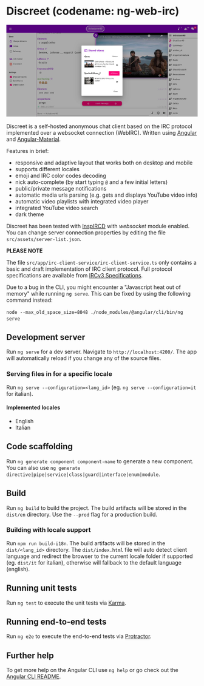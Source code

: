 # Discreet (codename: ng-web-irc)

<img src="https://raw.githubusercontent.com/genielabs/discreet/master/src/assets/discreet-irc.jpeg" />

Discreet is a self-hosted anonymous chat client based on the IRC protocol implemented over a websocket connection (WebIRC).
Written using [Angular](https://angular.io/) and [Angular-Material](https://material.angular.io/).

Features in brief:
- responsive and adaptive layout that works both on desktop and mobile
- supports different locales
- emoji and IRC color codes decoding
- nick auto-complete (by start typing `@` and a few initial letters) 
- public/private message notifications
- automatic media urls parsing (e.g. gets and displays YouTube video info)
- automatic video playlists with integrated video player
- integrated YouTube video search
- dark theme

Discreet has been tested with [InspIRCD](https://github.com/inspircd/inspircd) with *websocket* module enabled.
You can change server connection properties by editing the file `src/assets/server-list.json`.

**PLEASE NOTE**

The file `src/app/irc-client-service/irc-client-service.ts` only contains a basic and draft implementation of IRC client protocol.
Full protocol specifications are available from [IRCv3 Specifications](https://ircv3.net/irc/). 

Due to a bug in the CLI, you might encounter a "Javascript heat out of memory" while running `ng serve`. This can be fixed by using the following command instead:

`node --max_old_space_size=8048 ./node_modules/@angular/cli/bin/ng serve`


## Development server

Run `ng serve` for a dev server. Navigate to `http://localhost:4200/`. The app will automatically reload if you change any of the source files.

### Serving files in for a specific locale

Run `ng serve --configuration=<lang_id>` (eg. `ng serve --configuration=it` for italian).

#### Implemented locales

- English
- Italian

## Code scaffolding

Run `ng generate component component-name` to generate a new component. You can also use `ng generate directive|pipe|service|class|guard|interface|enum|module`.

## Build

Run `ng build` to build the project. The build artifacts will be stored in the `dist/en` directory. Use the `--prod` flag for a production build.

### Building with locale support

Run `npm run build-i18n`. The build artifacts will be stored in the `dist/<lang_id>` directory.
The `dist/index.html` file will auto detect client language and redirect the browser to the current
locale folder if supported (eg. `dist/it` for italian), otherwise will fallback to the default language (english).

## Running unit tests

Run `ng test` to execute the unit tests via [Karma](https://karma-runner.github.io).

## Running end-to-end tests

Run `ng e2e` to execute the end-to-end tests via [Protractor](http://www.protractortest.org/).

## Further help

To get more help on the Angular CLI use `ng help` or go check out the [Angular CLI README](https://github.com/angular/angular-cli/blob/master/README.md).
